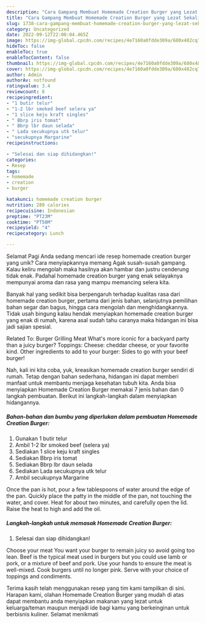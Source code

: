 ```yaml
---
description: "Cara Gampang Membuat Homemade Creation Burger yang Lezat Sekali, Mantap"
title: "Cara Gampang Membuat Homemade Creation Burger yang Lezat Sekali, Mantap"
slug: 1738-cara-gampang-membuat-homemade-creation-burger-yang-lezat-sekali-mantap
category: Uncategorized
date: 2022-09-12T22:00:04.465Z
image: https://img-global.cpcdn.com/recipes/4e7160a0fdde309a/680x482cq70/homemade-creation-burger-foto-resep-utama.jpg
hideToc: false
enableToc: true
enableTocContent: false
thumbnail: https://img-global.cpcdn.com/recipes/4e7160a0fdde309a/680x482cq70/homemade-creation-burger-foto-resep-utama.jpg
cover: https://img-global.cpcdn.com/recipes/4e7160a0fdde309a/680x482cq70/homemade-creation-burger-foto-resep-utama.jpg
author: Admin
authorAv: notfound
ratingvalue: 3.4
reviewcount: 8
recipeingredient:
- "1 butir telur"
- "1-2 lbr smoked beef selera ya"
- "1 slice keju kraft singles"
- " Bbrp iris tomat"
- " Bbrp lbr daun selada"
- " Lada secukupnya utk telur"
- "secukupnya Margarine"
recipeinstructions:

- "Selesai dan siap dihidangkan!"
categories:
- Resep
tags:
- homemade
- creation
- burger

katakunci: homemade creation burger 
nutrition: 289 calories
recipecuisine: Indonesian
preptime: "PT23M"
cooktime: "PT50M"
recipeyield: "4"
recipecategory: Lunch

---
```



Selamat Pagi Anda sedang mencari ide resep homemade creation burger yang unik? Cara menyiapkannya memang Agak susah-susah gampang. Kalau keliru mengolah maka hasilnya akan hambar dan justru cenderung tidak enak. Padahal homemade creation burger yang enak selayaknya mempunyai aroma dan rasa yang mampu memancing selera kita.


Banyak hal yang sedikit bisa berpengaruh terhadap kualitas rasa dari homemade creation burger, pertama dari jenis bahan, selanjutnya pemilihan bahan segar dan bagus, hingga cara mengolah dan menghidangkannya. Tidak usah bingung kalau hendak menyiapkan homemade creation burger yang enak di rumah, karena asal sudah tahu caranya maka hidangan ini bisa jadi sajian spesial.

Related To: Burger Grilling Meat What&#39;s more iconic for a backyard party than a juicy burger? Toppings: Cheese: cheddar cheese, or your favorite kind. Other ingredients to add to your burger: Sides to go with your beef burger!


Nah, kali ini kita coba, yuk, kreasikan homemade creation burger sendiri di rumah. Tetap dengan bahan sederhana, hidangan ini dapat memberi manfaat untuk membantu menjaga kesehatan tubuh kita. Anda bisa menyiapkan Homemade Creation Burger memakai 7 jenis bahan dan 0 langkah pembuatan. Berikut ini langkah-langkah dalam menyiapkan hidangannya.

<!--inarticleads1-->

##### Bahan-bahan dan bumbu yang diperlukan dalam pembuatan Homemade Creation Burger:

1. Gunakan 1 butir telur
1. Ambil 1-2 lbr smoked beef (selera ya)
1. Sediakan 1 slice keju kraft singles
1. Sediakan  Bbrp iris tomat
1. Sediakan  Bbrp lbr daun selada
1. Sediakan  Lada secukupnya utk telur
1. Ambil secukupnya Margarine


Once the pan is hot, pour a few tablespoons of water around the edge of the pan. Quickly place the patty in the middle of the pan, not touching the water, and cover. Heat for about two minutes, and carefully open the lid. Raise the heat to high and add the oil. 

<!--inarticleads2-->

##### Langkah-langkah untuk memasak Homemade Creation Burger:


1. Selesai dan siap dihidangkan!

Choose your meat You want your burger to remain juicy so avoid going too lean. Beef is the typical meat used in burgers but you could use lamb or pork, or a mixture of beef and pork. Use your hands to ensure the meat is well-mixed. Cook burgers until no longer pink. Serve with your choice of toppings and condiments. 

Terima kasih telah menggunakan resep yang tim kami tampilkan di sini. Harapan kami, olahan Homemade Creation Burger yang mudah di atas dapat membantu anda menyiapkan makanan yang lezat untuk keluarga/teman maupun menjadi ide bagi kamu yang berkeinginan untuk berbisnis kuliner. Selamat menikmati
